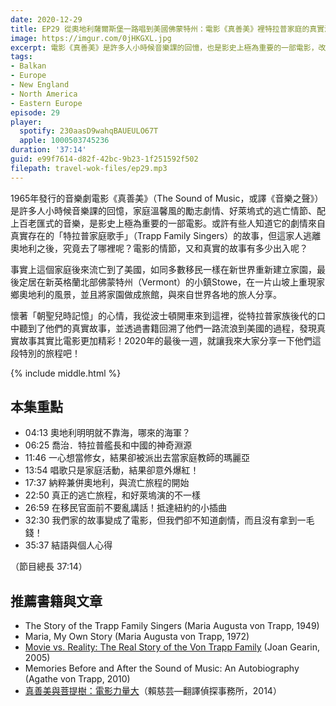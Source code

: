 ```yaml
---
date: 2020-12-29
title: EP29 從奧地利薩爾斯堡一路唱到美國佛蒙特州：電影《真善美》裡特拉普家庭的真實流浪旅程
image: https://imgur.com/0jHKGXL.jpg
excerpt: 電影《真善美》是許多人小時候音樂課的回憶，也是影史上極為重要的一部電影，改編自真實存在的「特拉普家庭歌手」的故事；但這家人逃離奧地利之後，究竟去了哪裡呢？電影的情節，又和真實的故事有多少出入呢？懷著「朝聖兒時記憶」的心情，我來到特拉普家庭後代居住的地方，聽到了他們的真實故事，就讓我來大家分享一下他們這段特別的旅程吧！
tags:
- Balkan
- Europe
- New England
- North America
- Eastern Europe
episode: 29
player:
  spotify: 230aasD9wahqBAUEULO67T
  apple: 1000503745236
duration: '37:14'
guid: e99f7614-d82f-42bc-9b23-1f251592f502
filepath: travel-wok-files/ep29.mp3
---
```


1965年發行的音樂劇電影《真善美》（The Sound of Music，或譯《音樂之聲》）是許多人小時候音樂課的回憶，家庭溫馨風的勵志劇情、好萊塢式的逃亡情節、配上百老匯式的音樂，是影史上極為重要的一部電影。或許有些人知道它的劇情來自真實存在的「特拉普家庭歌手」（Trapp Family Singers）的故事，但這家人逃離奧地利之後，究竟去了哪裡呢？電影的情節，又和真實的故事有多少出入呢？

事實上這個家庭後來流亡到了美國，如同多數移民一樣在新世界重新建立家園，最後定居在新英格蘭北部佛蒙特州（Vermont）的小鎮Stowe，在一片山坡上重現家鄉奧地利的風景，並且將家園做成旅館，與來自世界各地的旅人分享。

懷著「朝聖兒時記憶」的心情，我從波士頓開車來到這裡，從特拉普家族後代的口中聽到了他們的真實故事，並透過書籍回溯了他們一路流浪到美國的過程，發現真實故事其實比電影更加精彩！2020年的最後一週，就讓我來大家分享一下他們這段特別的旅程吧！



{% include middle.html %}

## 本集重點

* 04:13 奧地利明明就不靠海，哪來的海軍？
* 06:25 喬治．特拉普艦長和中國的神奇淵源
* 11:46 一心想當修女，結果卻被派出去當家庭教師的瑪麗亞
* 13:54 唱歌只是家庭活動，結果卻意外爆紅！
* 17:37 納粹兼併奧地利，與流亡旅程的開始
* 22:50 真正的逃亡旅程，和好萊塢演的不一樣
* 26:59 在移民官面前不要亂講話！抵達紐約的小插曲
* 32:30 我們家的故事變成了電影，但我們卻不知道劇情，而且沒有拿到一毛錢！
* 35:37 結語與個人心得

（節目總長 37:14）

## 推薦書籍與文章

* The Story of the Trapp Family Singers (Maria Augusta von Trapp, 1949)
* Maria, My Own Story (Maria Augusta von Trapp, 1972)
* [Movie vs. Reality: The Real Story of the Von Trapp Family](https://www.archives.gov/publications/prologue/2005/winter/von-trapps-html) (Joan Gearin, 2005)
* Memories Before and After the Sound of Music: An Autobiography (Agathe von Trapp, 2010)
* [真善美與菩提樹：電影力量大](http://tysharon.blogspot.com/2014/09/blog-post.html)（賴慈芸—翻譯偵探事務所，2014）

